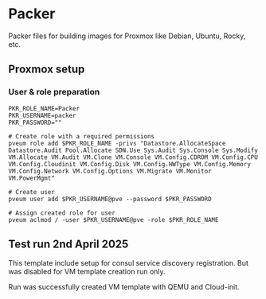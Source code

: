 # Packer

Packer files for building images for Proxmox like Debian, Ubuntu, Rocky, etc.

## Proxmox setup

### User & role preparation

```shell
PKR_ROLE_NAME=Packer
PKR_USERNAME=packer
PKR_PASSWORD=""

# Create role with a required permissions
pveum role add $PKR_ROLE_NAME -privs "Datastore.AllocateSpace Datastore.Audit Pool.Allocate SDN.Use Sys.Audit Sys.Console Sys.Modify VM.Allocate VM.Audit VM.Clone VM.Console VM.Config.CDROM VM.Config.CPU VM.Config.Cloudinit VM.Config.Disk VM.Config.HWType VM.Config.Memory VM.Config.Network VM.Config.Options VM.Migrate VM.Monitor VM.PowerMgmt"

# Create user
pveum user add $PKR_USERNAME@pve --password $PKR_PASSWORD

# Assign created role for user
pveum aclmod / -user $PKR_USERNAME@pve -role $PKR_ROLE_NAME
```

## Test run 2nd April 2025

This template include setup for consul service discovery registration. But was disabled for VM template creation run only.

Run was successfully created VM template with QEMU and Cloud-init.
